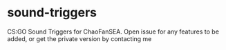 # sound-triggers
CS:GO Sound Triggers for ChaoFanSEA.
Open issue for any features to be added, or get the private version by contacting me
